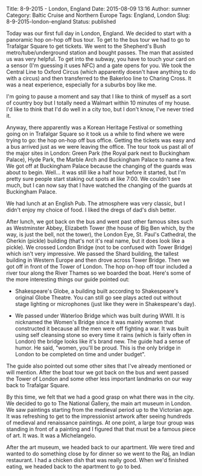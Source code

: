Title: 8-9-2015 - London, England
Date: 2015-08-09 13:16
Author: sumner
Category: Baltic Cruise and Northern Europe
Tags: England, London
Slug: 8-9-2015-london-england
Status: published

Today was our first full day in London, England. We decided to start with a
panoramic hop on-hop off bus tour. To get to the bus tour we had to go to
Trafalgar Square to get tickets. We went to the Shepherd's Bush
metro/tube/underground station and bought passes. The man that assisted us was
very helpful. To get into the subway, you have to touch your card on a sensor
(I'm guessing it uses NFC) and a gate opens for you. We took the Central Line to
Oxford Circus (which apparently doesn't have anything to do with a circus) and
then transferred to the Bakerloo line to Charing Cross. It was a neat
experience, especially for a suburbs boy like me.

I'm going to pause a moment and say that I like to think of myself as a sort of
country boy but I totally need a Walmart within 10 minutes of my house. I'd like
to think that I'd do well in a city too, but I don't know, I've never tried it.

Anyway, there apparently was a Korean Heritage Festival or something going on in
Trafalgar Square so it took us a while to find where we were trying to go: the
hop on-hop off bus office. Getting the tickets was easy and a bus arrived just
as we were leaving the office. The tour took us past all of the major sites in
London: Green Park (the Royal park next to Buckingham Palace), Hyde Park, the
Marble Arch and Buckingham Palace to name a few. We got off at Buckingham Palace
because the changing of the guards was about to begin. Well... it was still like
a half hour before it started, but I'm pretty sure people start staking out
spots at like 7:00. We couldn't see much, but I can now say that I have watched
the changing of the guards at Buckingham Palace.

We had lunch at an English Pub. The atmosphere was very classic, but I didn't
enjoy my choice of food. I liked the dregs of dad's dish better.

After lunch, we got back on the bus and went past other famous sites such as
Westminster Abbey, Elizabeth Tower (the house of Big Ben which, by the way, is
just the bell, not the tower), the London Eye, St. Paul's Cathedral, the Gherkin
(pickle) building (that's not it's real name, but it does look like a pickle).
We crossed London Bridge (not to be confused with Tower Bridge) which isn't very
impressive. We passed the Shard building, the tallest building in Western Europe
and then drove across Tower Bridge. Then we got off in front of the Tower of
London.  The hop on-hop off tour included a river tour along the River Thames so
we boarded the boat. Here's some of the more interesting things our guide
pointed out:

-   Shakespeare's Globe, a building built according to Shakespeare's original
    Globe Theatre. You can still go see plays acted out without stage lighting
    or microphones (just like they were in Shakespeare's day).

-   We passed under Waterloo Bridge which was built during WWII. It is nicknamed
    the Women's Bridge since it was mainly women that constructed it because all
    the men were off fighting a war. It was built using self cleansing stone so
    every time it rains (which is fairly often in London) the bridge looks like
    it's brand new. The guide had a sense of humor. He said, "women, you'll be
    proud. This is the only bridge in London to be completed on time and under
    budget".

The guide also pointed out some other sites that I've already mentioned or will
mention. After the boat tour we got back on the bus and went passed the Tower of
London and some other less important landmarks on our way back to Trafalgar
Square.

By this time, we felt that we had a good grasp on what there was in the city. We
decided to go to The National Gallery, the main art museum in London. We saw
paintings starting from the medieval period up to the Victorian age. It was
refreshing to get to the impressionist artwork after seeing hundreds of medieval
and renaissance paintings. At one point, a large tour group was standing in
front of a painting and I figured that that must be a famous piece of art. It
was. It was a Michelangelo.

After the art museum, we headed back to our apartment. We were tired and wanted
to do something close by for dinner so we went to the Raj, an Indian restaurant.
I had a chicken dish that was really good. When we'd finished eating, we headed
back to the apartment to go to bed.
